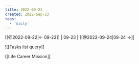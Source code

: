 ```yaml
---
title: 2022-09-23
created: 2022-Sep-23
tags:
  - 'daily'
---
```


[[@2022-09-22|<- 09-22]] | 09-23 | [[@2022-09-24|09-24 ->]]

![[Tasks list query]]

[[Life Career Mission]]